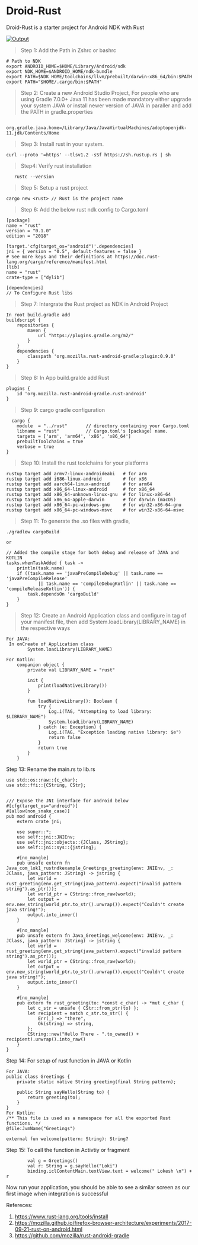 # Droid-Rust
Droid-Rust is a starter project for Android NDK with Rust

[![Output](https://github.com/1ok1/droid-rust/blob/main/droid-ndk-starter.png?raw=true)]()

> Step 1: Add the Path in Zshrc or bashrc
```
# Path to NDK
export ANDROID_HOME=$HOME/Library/Android/sdk
export NDK_HOME=$ANDROID_HOME/ndk-bundle
export PATH=$NDK_HOME/toolchains/llvm/prebuilt/darwin-x86_64/bin:$PATH
export PATH="$HOME/.cargo/bin:$PATH"
```

> Step 2: Create a new Android Studio Project, For people who are using Gradle 7.0.0+ Java 11 has been made mandatory either upgrade your system JAVA or install newer version of JAVA in paraller and add the PATH in gradle.properties
```
    org.gradle.java.home=/Library/Java/JavaVirtualMachines/adoptopenjdk-11.jdk/Contents/Home
```

> Step 3: Install rust in your system.
```
curl --proto '=https' --tlsv1.2 -sSf https://sh.rustup.rs | sh
```

> Step4: Verify rust installation
```
   rustc --version
```

> Step 5: Setup a rust project
```
cargo new <rust> // Rust is the project name
```
>Step 6: Add the below rust ndk config to Cargo.toml
```
[package]
name = "rust"
version = "0.1.0"
edition = "2018"

[target.'cfg(target_os="android")'.dependencies]
jni = { version = "0.5", default-features = false }
# See more keys and their definitions at https://doc.rust-lang.org/cargo/reference/manifest.html
[lib]
name = "rust"
crate-type = ["dylib"]

[dependencies]
// To Configure Rust libs
```

> Step 7: Intergrate the Rust project as NDK in Android Project
```
In root build.gradle add
buildscript {
    repositories {
        maven {
            url "https://plugins.gradle.org/m2/"
        }
    }
    dependencies {
        classpath 'org.mozilla.rust-android-gradle:plugin:0.9.0'
    }
}
```

> Step 8: In App build.gralde add Rust 
```
plugins {
    id 'org.mozilla.rust-android-gradle.rust-android'
}
```

> Step 9: cargo gradle configuration
```
  cargo {
    module  = "../rust"       // directory containing your Cargo.toml
    libname = "rust"          // Cargo.toml's [package] name.
    targets = ['arm', 'arm64', 'x86', 'x86_64']
    prebuiltToolchains = true
    verbose = true
}
```

> Step 10: Install the rust toolchains for your platforms
```
rustup target add armv7-linux-androideabi   # for arm
rustup target add i686-linux-android        # for x86
rustup target add aarch64-linux-android     # for arm64
rustup target add x86_64-linux-android      # for x86_64
rustup target add x86_64-unknown-linux-gnu  # for linux-x86-64
rustup target add x86_64-apple-darwin       # for darwin (macOS)
rustup target add x86_64-pc-windows-gnu     # for win32-x86-64-gnu
rustup target add x86_64-pc-windows-msvc    # for win32-x86-64-msvc
```

> Step 11: To generate the .so files with gradle,
```
./gradlew cargoBuild

or

// Added the compile stage for both debug and release of JAVA and KOTLIN
tasks.whenTaskAdded { task ->
    println(task.name)
    if ((task.name == 'javaPreCompileDebug' || task.name == 'javaPreCompileRelease'
            || task.name == 'compileDebugKotlin' || task.name == 'compileReleaseKotlin')) {
        task.dependsOn 'cargoBuild'
    }
}
```

> Step 12: Create an Android Application class and configure in <application> tag of your manifest file, then add System.loadLibrary(LIBRARY_NAME) in the respective ways
```
For JAVA:
 In onCreate of Application class    
        System.loadLibrary(LIBRARY_NAME)

For Kotlin:
    companion object {
        private val LIBRARY_NAME = "rust"

        init {
            print(loadNativeLibrary())
        }

        fun loadNativeLibrary(): Boolean {
            try {
                Log.i(TAG, "Attempting to load library: $LIBRARY_NAME")
                System.loadLibrary(LIBRARY_NAME)
            } catch (e: Exception) {
                Log.i(TAG, "Exception loading native library: $e")
                return false
            }
            return true
        }
    }
```

Step 13: Rename the main.rs to lib.rs
```
use std::os::raw::{c_char};
use std::ffi::{CString, CStr};


/// Expose the JNI interface for android below
#[cfg(target_os="android")]
#[allow(non_snake_case)]
pub mod android {
    extern crate jni;

    use super::*;
    use self::jni::JNIEnv;
    use self::jni::objects::{JClass, JString};
    use self::jni::sys::{jstring};

    #[no_mangle]
    pub unsafe extern fn Java_com_lok1_rustndkexample_Greetings_greeting(env: JNIEnv, _: JClass, java_pattern: JString) -> jstring {
        let world = rust_greeting(env.get_string(java_pattern).expect("invalid pattern string").as_ptr());
        let world_ptr = CString::from_raw(world);
        let output = env.new_string(world_ptr.to_str().unwrap()).expect("Couldn't create java string!");
        output.into_inner()
    }

    #[no_mangle]
    pub unsafe extern fn Java_Greetings_welcome(env: JNIEnv, _: JClass, java_pattern: JString) -> jstring {
        let world = rust_greeting(env.get_string(java_pattern).expect("invalid pattern string").as_ptr());
        let world_ptr = CString::from_raw(world);
        let output = env.new_string(world_ptr.to_str().unwrap()).expect("Couldn't create java string!");
        output.into_inner()
    }

    #[no_mangle]
    pub extern fn rust_greeting(to: *const c_char) -> *mut c_char {
        let c_str = unsafe { CStr::from_ptr(to) };
        let recipient = match c_str.to_str() {
            Err(_) => "there",
            Ok(string) => string,
        };
        CString::new("Hello There - ".to_owned() + recipient).unwrap().into_raw()
    }
}
```

Step 14: For setup of rust function in JAVA or Kotlin
```
For JAVA:
public class Greetings {
    private static native String greeting(final String pattern);

    public String sayHello(String to) {
        return greeting(to);
    }
}
For Kotlin:
/** This file is used as a namespace for all the exported Rust functions. */
@file:JvmName("Greetings")

external fun welcome(pattern: String): String?
```

Step 15: To call the function in Activtiy or fragment
```
        val g = Greetings()
        val r: String = g.sayHello("Loki")
        binding.iclContentMain.textView.text = welcome(" Lokesh \n") + r
```

Now run your application, you should be able to see a similar screen as our first image when integration is successful

Refereces: 
1. https://www.rust-lang.org/tools/install
2. https://mozilla.github.io/firefox-browser-architecture/experiments/2017-09-21-rust-on-android.html
3. https://github.com/mozilla/rust-android-gradle


